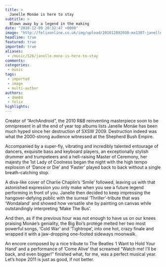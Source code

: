 ```yaml
---
title: >
  Janelle Monáe is here to stay
subtitle: >
  Blown away by a legend in the making
date: "2010-12-09 20:32:47 +0000"
image: "http://felixonline.co.uk/img/upload/201012092030-ma1307-janelle.jpg"
headline: true
featured: true
imported: true
aliases:
 - /music/526/janelle-mone-is-here-to-stay
comments:
categories:
 - music
tags:
 - imported
 - image
 - multi-author
authors:
 - dmm04
 - felix
highlights:
---
```


Creator of “ArchAndroid”, the 2010 R&B reinventing masterpiece soon to be omnipresent in all the end of year top albums lists Janelle Monáe has been much hyped since her destruction of SXSW 2009. Destruction indeed was what the 2000-strong audience witnessed at the Shepherd Bush Empire.

Accompanied by a super-fly, vibrating and incredibly talented entourage of dancers, exquisite bass and keyboard players, an exceptionally stylish drummer and trumpeteers and a hell-raising Master of Ceremony, her majesty the 1st Lady of Coolness began the night with the high tempo explosion of ‘Dance or Die’ and ‘Faster’ played back to back without a single breath-catching stop.

A diva-like cover of Charlie Chaplin’s ‘Smile’ followed, leaving us with that astonished expression you only make when you see a future legend performing in front of you. Janelle then decided to keep impressing the hangover-defying public with the surreal ‘Thriller’-tribute that was ‘Wondaland’ and showed how versatile she by painting on canvas while outstandingly interpreting ‘Make The Bus’.

And then, as if the previous hour was not enough to have us on our knees praising Monáe’s geniality, the Big Boi’s protégé melted her two most powerful songs, ‘Cold War’ and ‘Tightrope’, into one hot, crazy finale and wrapped it with a jaw-dropping one-footed sideways moonwalk.

An encore composed by a nice tribute to The Beatles ‘I Want to Hold Your Hand’ and a performance of ’Come Alive’ that screamed “Watch me! I’ll be back, and even bigger!” finished what, for me, was a perfect musical year. Let’s hope 2011 is just as good, if not better.

